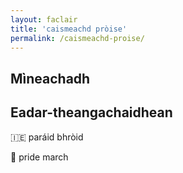 ```yaml
---
layout: faclair
title: 'caismeachd pròise'
permalink: /caismeachd-proise/
---
```


## Mìneachadh

## Eadar-theangachaidhean

&#x1f1ee;&#x1f1ea; paráid bhròid

&#x1f3f4;&#xe0067;&#xe0062;&#xe0065;&#xe006e;&#xe0067;&#xe007f; pride march
